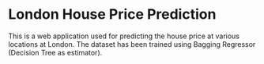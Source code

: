 
# London House Price Prediction

This is a web application used for predicting the house price at various locations at London. The dataset has been trained using Bagging Regressor (Decision Tree as estimator). 


